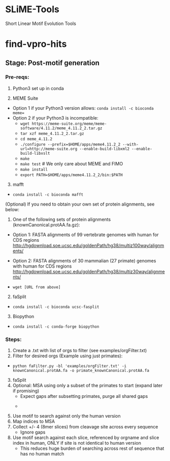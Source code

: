 # SLiME-Tools
Short Linear Motif Evolution Tools

# find-vpro-hits
## Stage: Post-motif generation

### Pre-reqs:
1. Python3 set up in conda

2. MEME Suite
* Option 1 if your Python3 version allows: ```conda install -c bioconda meme=```
* Option 2 if your Python3 is incompatible:
    * ```wget https://meme-suite.org/meme/meme-software/4.11.2/meme_4.11.2_2.tar.gz```
    * ```tar xzf meme_4.11.2_2.tar.gz```
    * ```cd meme_4.11.2```
    * ```./configure --prefix=$HOME/apps/meme4.11.2_2 --with-url=http://meme-suite.org --enable-build-libxml2 --enable-build-libxslt```
    * ```make```
    * ```make test``` # We only care about MEME and FIMO
    * ```make install```
    * ```export PATH=$HOME/apps/meme4.11.2_2/bin:$PATH```

3. mafft
* ```conda install -c bioconda mafft```

(Optional) If you need to obtain your own set of protein alignments, see below:
1. One of the following sets of protein alignments (knownCanonical.protAA.fa.gz):

* Option 1:
FASTA alignments of 99 vertebrate genomes with human for CDS regions
http://hgdownload.soe.ucsc.edu/goldenPath/hg38/multiz100way/alignments/

* Option 2:
FASTA alignments of 30 mammalian (27 primate) genomes with human for CDS regions
http://hgdownload.soe.ucsc.edu/goldenPath/hg38/multiz30way/alignments/

* ```wget [URL from above]```

2. faSplit

* ```conda install -c bioconda ucsc-fasplit```

3. Biopython

* ```conda install -c conda-forge biopython```

### Steps:
1. Create a .txt with list of orgs to filter (see examples/orgFilter.txt)
2. Filter for desired orgs (Example using just primates):
* ```python faFilter.py -bl 'examples/orgFilter.txt' -i knownCanonical.protAA.fa -o primate_knownCanonical.protAA.fa```
3. faSplit 
3. Optional: MSA using only a subset of the primates to start (expand later if promising)
    * Expect gaps after subsetting primates, purge all shared gaps
    * ```linsi 
4. Use motif to search against only the human version
5. Map indices to MSA
6. Collect +/- 4 (8mer slices) from cleavage site across every sequence
    * Ignore gaps
7. Use motif search against each slice, referenced by orgname and slice index in human, ONLY if site is not identical to human version
    * This reduces huge burden of searching across rest of sequence that has no human match